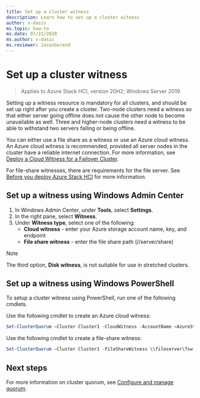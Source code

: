 ```yaml
--- 
title: Set up a cluster witness 
description: Learn how to set up a cluster witness 
author: v-dasis 
ms.topic: how-to 
ms.date: 07/21/2020 
ms.author: v-dasis 
ms.reviewer: JasonGerend 
---
```


# Set up a cluster witness

> Applies to Azure Stack HCI, version 20H2; Windows Server 2019

Setting up a witness resource is mandatory for all clusters, and should be set up right after you create a cluster. Two-node clusters need a witness so that either server going offline does not cause the other node to become unavailable as well. Three and higher-node clusters need a witness to be able to withstand two servers failing or being offline.  

You can either use a file share as a witness or use an Azure cloud witness. An Azure cloud witness is recommended, provided all server nodes in the cluster have a reliable internet connection. For more information, see [Deploy a Cloud Witness for a Failover Cluster](https://docs.microsoft.com/windows-server/failover-clustering/deploy-cloud-witness).

For file-share witnesses, there are requirements for the file server. See [Before you deploy Azure Stack HCI](before-you-start.md) for more information.

## Set up a witness using Windows Admin Center

1. In Windows Admin Center, under **Tools**, select **Settings**.
1. In the right pane, select **Witness**.
1. Under **Witness type**, select one of the following:
      - **Cloud witness** - enter your Azure storage account name, key, and endpoint
      - **File share witness** - enter the file share path (//server/share)

> [!NOTE]
> The third option, **Disk witness**, is not suitable for use in stretched clusters.

## Set up a witness using Windows PowerShell

To setup a cluster witness using PowerShell, run one of the following cmdlets.

Use the following cmdlet to create an Azure cloud witness:

```powershell
Set-ClusterQuorum –Cluster Cluster1 -CloudWitness -AccountName <AzureStorageAccountName> -AccessKey <AzureStorageAccountAccessKey>
```

Use the following cmdlet to create a file-share witness:

```powershell
Set-ClusterQuorum –Cluster Cluster1 -FileShareWitness \\fileserver\fsw
```

## Next steps

For more information on cluster quorum, see [Configure and manage quorum](https://docs.microsoft.com/windows-server/failover-clustering/manage-cluster-quorum).
